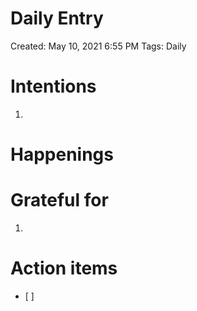 Daily Entry
===========

Created: May 10, 2021 6:55 PM Tags: Daily

Intentions
==========

1.  

Happenings
==========

Grateful for
============

1.  

Action items
============

-   \[ \]
